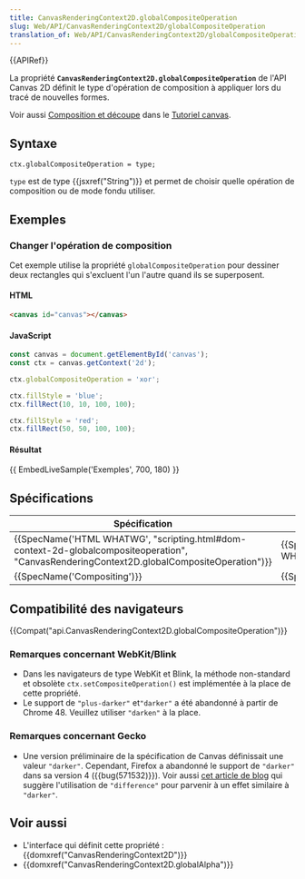```yaml
---
title: CanvasRenderingContext2D.globalCompositeOperation
slug: Web/API/CanvasRenderingContext2D/globalCompositeOperation
translation_of: Web/API/CanvasRenderingContext2D/globalCompositeOperation
---
```

{{APIRef}}

La propriété **`CanvasRenderingContext2D.globalCompositeOperation`** de l'API Canvas 2D définit le type d'opération de composition à appliquer lors du tracé de nouvelles formes.

Voir aussi [Composition et découpe](/fr/docs/Tutoriel_canvas/Composition) dans le [Tutoriel canvas](/fr/docs/Tutoriel_canvas).

## Syntaxe

    ctx.globalCompositeOperation = type;

`type` est de type {{jsxref("String")}} et permet de choisir quelle opération de composition ou de mode fondu utiliser.

## Exemples

### Changer l'opération de composition

Cet exemple utilise la propriété `globalCompositeOperation` pour dessiner deux rectangles qui s'excluent l'un l'autre quand ils se superposent.

#### HTML

```html
<canvas id="canvas"></canvas>
```

#### JavaScript

```js
const canvas = document.getElementById('canvas');
const ctx = canvas.getContext('2d');

ctx.globalCompositeOperation = 'xor';

ctx.fillStyle = 'blue';
ctx.fillRect(10, 10, 100, 100);

ctx.fillStyle = 'red';
ctx.fillRect(50, 50, 100, 100);
```

#### Résultat

{{ EmbedLiveSample('Exemples', 700, 180) }}

## Spécifications

| Spécification                                                                                                                                                                            | Etat                             | Commentaires |
| ---------------------------------------------------------------------------------------------------------------------------------------------------------------------------------------- | -------------------------------- | ------------ |
| {{SpecName('HTML WHATWG', "scripting.html#dom-context-2d-globalcompositeoperation", "CanvasRenderingContext2D.globalCompositeOperation")}} | {{Spec2('HTML WHATWG')}} |              |
| {{SpecName('Compositing')}}                                                                                                                                                     | {{Spec2('Compositing')}} |              |

## Compatibilité des navigateurs

{{Compat("api.CanvasRenderingContext2D.globalCompositeOperation")}}

### Remarques concernant WebKit/Blink

- Dans les navigateurs de type WebKit et Blink, la méthode non-standard et obsolète `ctx.setCompositeOperation()` est implémentée à la place de cette propriété.
- Le support de `"plus-darker"` et`"darker"` a été abandonné à partir de Chrome 48. Veuillez utiliser `"darken"` à la place.

### Remarques concernant Gecko

- Une version préliminaire de la spécification de Canvas définissait une valeur `"darker"`. Cependant, Firefox a abandonné le support de `"darker"` dans sa version 4 ({{bug(571532)}}). Voir aussi [cet article de blog](http://dropshado.ws/post/77229081704/firefox-doesnt-support-canvas-composite-darker) qui suggère l'utilisation de `"difference"` pour parvenir à un effet similaire à `"darker"`.

## Voir aussi

- L'interface qui définit cette propriété : {{domxref("CanvasRenderingContext2D")}}
- {{domxref("CanvasRenderingContext2D.globalAlpha")}}
